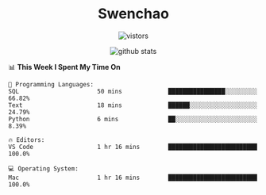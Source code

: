 <h1 align="center">Swenchao</h3>

<p align="center">
  <img src="https://visitor-badge.glitch.me/badge?page_id=Swenchao" alt="vistors" />
</p>

<p align="center">
  <img src="https://github-readme-stats.vercel.app/api?username=Swenchao&count_private=true&show_icons=true&theme=vue-dark&hide_title=true" alt="github stats" />
</p>

<!--START_SECTION:waka-->
📊 **This Week I Spent My Time On** 

```text
💬 Programming Languages: 
SQL                      50 mins             ████████████████░░░░░░░░░   66.82% 
Text                     18 mins             ██████░░░░░░░░░░░░░░░░░░░   24.79% 
Python                   6 mins              ██░░░░░░░░░░░░░░░░░░░░░░░   8.39%

🔥 Editors: 
VS Code                  1 hr 16 mins        █████████████████████████   100.0%

💻 Operating System: 
Mac                      1 hr 16 mins        █████████████████████████   100.0%

```


<!--END_SECTION:waka-->
